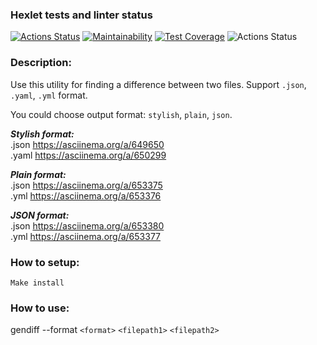 ### Hexlet tests and linter status

[![Actions Status](https://github.com/katerinavolkova2609/frontend-project-46/actions/workflows/hexlet-check.yml/badge.svg)](https://github.com/katerinavolkova2609/frontend-project-46/actions)  [![Maintainability](https://api.codeclimate.com/v1/badges/a26dd422771e18af1094/maintainability)](https://codeclimate.com/github/katerinavolkova2609/frontend-project-46/maintainability)  [![Test Coverage](https://api.codeclimate.com/v1/badges/a26dd422771e18af1094/test_coverage)](https://codeclimate.com/github/katerinavolkova2609/frontend-project-46/test_coverage)  ![Actions Status](https://github.com/katerinavolkova2609/frontend-project-46/actions/workflows/nodejs.yml/badge.svg)

### Description:  
   
Use this utility for finding a difference between two files.
Support `.json`, `.yaml`, `.yml` format.  
   
You could choose output format: `stylish`, `plain`, `json`.  


***Stylish format:***  
.json https://asciinema.org/a/649650  
.yaml https://asciinema.org/a/650299  

***Plain format:***  
.json https://asciinema.org/a/653375   
.yml  https://asciinema.org/a/653376  


***JSON format:***  
.json https://asciinema.org/a/653380  
.yml  https://asciinema.org/a/653377  


### How to setup:  
`Make install`  
    
### How to use:   
gendiff --format `<format>` `<filepath1>` `<filepath2>`   
